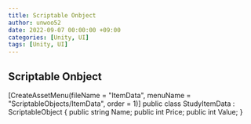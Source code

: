 ```yaml
---
title: Scriptable Onbject
author: unwoo52
date: 2022-09-07 00:00:00 +09:00
categories: [Unity, UI]
tags: [Unity, UI]
---
```


## Scriptable Onbject

[CreateAssetMenu(fileName = "ItemData", menuName = "ScriptableObjects/ItemData", order = 1)]
public class StudyItemData : ScriptableObject
{
    public string Name;
    public int Price;
    public int Value;
}
